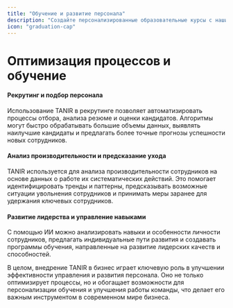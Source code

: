 ```yaml
---
title: "Обучение и развитие персонала"
description: "Создайте персонализированные образовательные курсы с нашими ИИ-обучателями. Поднимите квалификацию вашего персонала!"
icon: "graduation-cap"
---
```


# Оптимизация процессов и обучение

#### Рекрутинг и подбор персонала

Использование TANIR в рекрутинге позволяет автоматизировать процессы отбора, анализа резюме и оценки кандидатов. Алгоритмы могут быстро обрабатывать большие объемы данных, выявлять наилучшие кандидаты и предлагать более точные прогнозы успешности новых сотрудников.

#### Анализ производительности и предсказание ухода

TANIR используется для анализа производительности сотрудников на основе данных о работе их систематических действий. Это помогает идентифицировать тренды и паттерны, предсказывать возможные ситуации увольнения сотрудников и принимать меры заранее для удержания ключевых сотрудников.

#### Развитие лидерства и управление навыками

С помощью ИИ можно анализировать навыки и особенности личности сотрудников, предлагать индивидуальные пути развития и создавать программы обучения, направленные на развитие лидерских качеств и способностей.

В целом, внедрение TANIR в бизнес играет ключевую роль в улучшении эффективности управления и развития персонала. Оно не только оптимизирует процессы, но и обогащает возможности для персонализации обучения и улучшения работы команды, что делает его важным инструментом в современном мире бизнеса.
